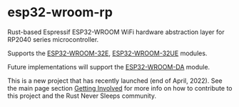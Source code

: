 # esp32-wroom-rp
Rust-based Espressif ESP32-WROOM WiFi hardware abstraction layer for RP2040 series microcontroller.

Supports the [ESP32-WROOM-32E](https://www.espressif.com/sites/default/files/documentation/esp32-wroom-32e_esp32-wroom-32ue_datasheet_en.pdf), [ESP32-WROOM-32UE](https://www.espressif.com/sites/default/files/documentation/esp32-wroom-32e_esp32-wroom-32ue_datasheet_en.pdf) modules.

Future implementations will support the [ESP32-WROOM-DA](https://www.espressif.com/sites/default/files/documentation/esp32-wroom-da_datasheet_en.pdf) module.

This is a new project that has recently launched (end of April, 2022). See the main page section [Getting Involved](https://github.com/Jim-Hodapp-Coaching#getting-involved) for more info on how to contribute to this project and the Rust Never Sleeps community.
